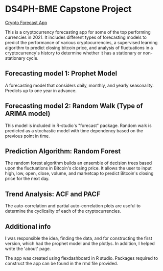 # DS4PH-BME Capstone Project

[Crypto Forecast App](https://steadygrow99.shinyapps.io/CryptoForecastApp/)

This is a cryptocurrency forecasting app for some of the top performing currencies in 2021. It includes different types of forecasting models to predict the performance of various cryptocurrencies, a supervised learning algorithm to predict closing bitcoin price, and analysis of fluctuations in a cryptocurrency's history to determine whether it has a stationary or non-stationary cycle.

## Forecasting model 1: Prophet Model
A forecasting model that considers daily, monthly, and yearly seasonality. Predicts up to one year in advance.

## Forecasting model 2: Random Walk (Type of ARIMA model)
This model is included in R-studio's "forecast" package. Random walk is predicted as a stochastic model with time dependency based on the previous point in time.

## Prediction Algorithm: Random Forest
The random forest algorithm builds an ensemble of decision trees based upon the fluctuations in Bitcoin's closing price. It allows the user to input high, low, open, close, volume, and marketcap to predict Bitcoin's closing price for the next day.

## Trend Analysis: ACF and PACF
The auto-correlation and partial auto-correlation plots are useful to determine the cyclicality of each of the cryptocurrencies.

## Additional info
I was responsible the idea, finding the data, and for constructing the first version, which had the prophet model and the plotlys. In addition, I helped write the 'about' page.   

The app was created using flexdashboard in R studio. Packages required to construct the app can be found in the rmd file provided.
